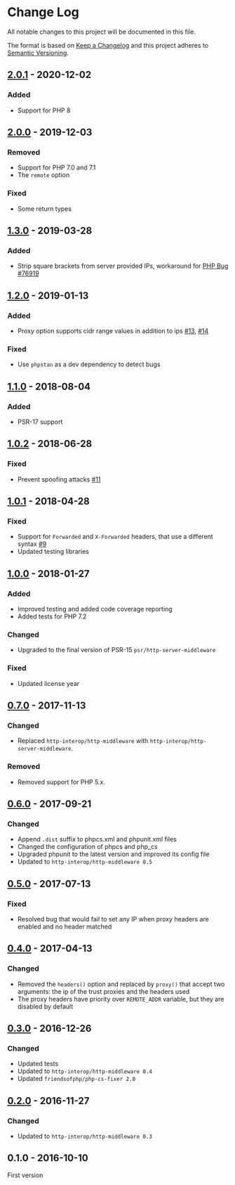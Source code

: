 # Change Log

All notable changes to this project will be documented in this file.

The format is based on [Keep a Changelog](http://keepachangelog.com/)
and this project adheres to [Semantic Versioning](http://semver.org/).

## [2.0.1] - 2020-12-02
### Added
- Support for PHP 8

## [2.0.0] - 2019-12-03
### Removed
- Support for PHP 7.0 and 7.1
- The `remote` option

### Fixed
- Some return types

## [1.3.0] - 2019-03-28
### Added
- Strip square brackets from server provided IPs, workaround for [PHP Bug #76919](https://bugs.php.net/bug.php?id=76919)

## [1.2.0] - 2019-01-13
### Added
- Proxy option supports cidr range values in addition to ips [#13], [#14]

### Fixed
- Use `phpstan` as a dev dependency to detect bugs

## [1.1.0] - 2018-08-04
### Added
- PSR-17 support

## [1.0.2] - 2018-06-28
### Fixed
- Prevent spoofing attacks [#11]

## [1.0.1] - 2018-04-28
### Fixed
- Support for `Forwarded` and `X-Forwarded` headers, that use a different syntax [#9]
- Updated testing libraries

## [1.0.0] - 2018-01-27
### Added
- Improved testing and added code coverage reporting
- Added tests for PHP 7.2

### Changed
- Upgraded to the final version of PSR-15 `psr/http-server-middleware`

### Fixed
- Updated license year

## [0.7.0] - 2017-11-13
### Changed
- Replaced `http-interop/http-middleware` with  `http-interop/http-server-middleware`.

### Removed
- Removed support for PHP 5.x.

## [0.6.0] - 2017-09-21
### Changed
- Append `.dist` suffix to phpcs.xml and phpunit.xml files
- Changed the configuration of phpcs and php_cs
- Upgraded phpunit to the latest version and improved its config file
- Updated to `http-interop/http-middleware 0.5`

## [0.5.0] - 2017-07-13
### Fixed
- Resolved bug that would fail to set any IP when proxy headers are enabled and no header matched

## [0.4.0] - 2017-04-13
### Changed
- Removed the `headers()` option and replaced by `proxy()` that accept two arguments: the ip of the trust proxies and the headers used
- The proxy headers have priority over `REMOTE_ADDR` variable, but they are disabled by default

## [0.3.0] - 2016-12-26
### Changed
- Updated tests
- Updated to `http-interop/http-middleware 0.4`
- Updated `friendsofphp/php-cs-fixer 2.0`

## [0.2.0] - 2016-11-27
### Changed
- Updated to `http-interop/http-middleware 0.3`

## 0.1.0 - 2016-10-10
First version

[#9]: https://github.com/middlewares/client-ip/issues/9
[#11]: https://github.com/middlewares/client-ip/issues/11
[#13]: https://github.com/middlewares/client-ip/issues/13
[#14]: https://github.com/middlewares/client-ip/issues/14

[2.0.1]: https://github.com/middlewares/client-ip/compare/v2.0.0...v2.0.1
[2.0.0]: https://github.com/middlewares/client-ip/compare/v1.3.0...v2.0.0
[1.3.0]: https://github.com/middlewares/client-ip/compare/v1.2.0...v1.3.0
[1.2.0]: https://github.com/middlewares/client-ip/compare/v1.1.0...v1.2.0
[1.1.0]: https://github.com/middlewares/client-ip/compare/v1.0.2...v1.1.0
[1.0.2]: https://github.com/middlewares/client-ip/compare/v1.0.1...v1.0.2
[1.0.1]: https://github.com/middlewares/client-ip/compare/v1.0.0...v1.0.1
[1.0.0]: https://github.com/middlewares/client-ip/compare/v0.7.0...v1.0.0
[0.7.0]: https://github.com/middlewares/client-ip/compare/v0.6.0...v0.7.0
[0.6.0]: https://github.com/middlewares/client-ip/compare/v0.5.0...v0.6.0
[0.5.0]: https://github.com/middlewares/client-ip/compare/v0.4.0...v0.5.0
[0.4.0]: https://github.com/middlewares/client-ip/compare/v0.3.0...v0.4.0
[0.3.0]: https://github.com/middlewares/client-ip/compare/v0.2.0...v0.3.0
[0.2.0]: https://github.com/middlewares/client-ip/compare/v0.1.0...v0.2.0
